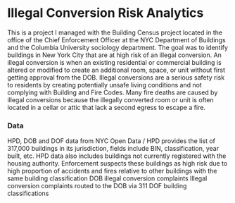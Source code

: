 # Illegal Conversion Risk Analytics

This is a project I managed with the Building Census project located in the office of the Chief Enforcement Officer at the NYC Department of Buildings and the Columbia University sociology department. The goal was to identify buildings in New York City that are at high risk of an illegal conversion. An illegal conversion is when an existing residential or commercial building is altered or modified to create an additional room, space, or unit without first getting approval from the DOB. Illegal conversions are a serious safety risk to residents by creating potentially unsafe living conditions and not complying with Building and Fire Codes. Many fire deaths are caused by illegal conversions because the illegally converted room or unit is often located in a cellar or attic that lack a second egress to escape a fire.

### Data
HPD, DOB and DOF data from NYC Open Data /
HPD provides the list of 317,000 buildings in its jurisdiction, fields include BIN, classification, year built, etc.
HPD data also includes buildings not currently registered with the housing authority. 
Enforcement suspects these buildings as high risk due to high proportion of accidents and fires relative to other buildings with the same building classification
DOB illegal conversion complaints
Illegal conversion complaints routed to the DOB via 311
DOF building classifications

